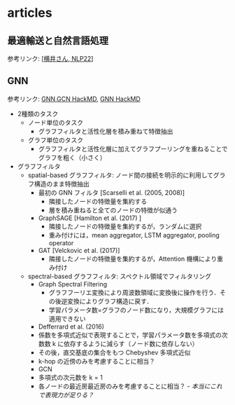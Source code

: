 # articles

## 最適輸送と自然言語処理
参考リンク: [[横井さん, NLP22](https://www.youtube.com/watch?v=vlCjNbVSyOc&t=1616s)]

## GNN
参考リンク: [GNN](https://buildersbox.corp-sansan.com/entry/2021/02/19/114000),[GCN HackMD](https://hackmd.io/@kkume/rkK3tmpHd), [GNN HackMD](https://hackmd.io/0IwDJxeITPGLyq40EfvT1g)
- 2種類のタスク
  - ノード単位のタスク
    - グラフフィルタと活性化層を積み重ねて特徴抽出
  - グラフ単位のタスク
    - グラフフィルタと活性化層に加えてグラフプーリングを重ねることでグラフを粗く（小さく）
- グラフフィルタ
  - spatial-based グラフフィルタ: ノード間の接続を明示的に利用してグラフ構造のまま特徴抽出
    - 最初の GNN フィルタ [Scarselli et al. (2005, 2008)]
      - 隣接したノードの特徴量を集約する
      - 層を積み重ねると全てのノードの特徴が似通う
    - GraphSAGE [Hamilton et al. (2017) ]
      - 隣接したノードの特徴量を集約するが，ランダムに選択
      - 重み付けには，mean aggregator, LSTM aggregator, pooling operator 
    - GAT [Velckovic et al. (2017)]
      - 隣接したノードの特徴量を集約するが，Attention 機構により重み付け
  - spectral-based グラフフィルタ: スペクトル領域でフィルタリング
    - Graph Spectral Filtering
      -  グラフフーリエ変換により周波数領域に変換後に操作を行う．その後逆変換によりグラフ構造に戻す．
      -  学習パラメータ数=グラフのノード数になり，大規模グラフには適用できない
    -  Defferrard et al. (2016)
      -  係数を多項式近似で表現することで，学習パラメータ数を多項式の次数数 k に依存するように減らす（ノード数に依存しない）
      -  その後，直交基底の集合をもつ Chebyshev 多項式近似
      -  k-hop の近傍のみを考慮することに相当？
    -  GCN
      -  多項式の次元数を k = 1
      -  各ノードの最近房最近房のみを考慮することに相当？
        -  *本当にこれで表現力が足りる？*


